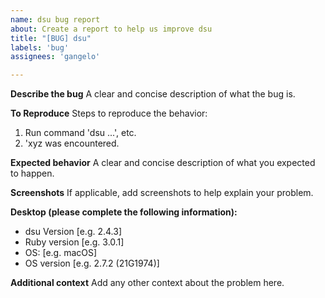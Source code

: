 ```yaml
---
name: dsu bug report
about: Create a report to help us improve dsu
title: "[BUG] dsu"
labels: 'bug'
assignees: 'gangelo'

---
```


**Describe the bug**
A clear and concise description of what the bug is.

**To Reproduce**
Steps to reproduce the behavior:
1. Run command 'dsu <command> ...', etc.
2. 'xyz was encountered.

**Expected behavior**
A clear and concise description of what you expected to happen.

**Screenshots**
If applicable, add screenshots to help explain your problem.

**Desktop (please complete the following information):**
 - dsu Version [e.g. 2.4.3]
 - Ruby version [e.g. 3.0.1]
 - OS: [e.g. macOS]
 - OS version [e.g. 2.7.2 (21G1974)]

**Additional context**
Add any other context about the problem here.
